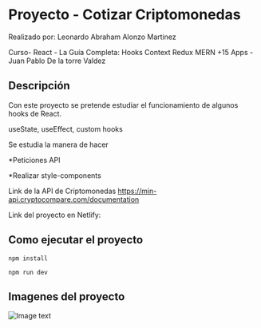 # Proyecto - Cotizar Criptomonedas
Realizado por: Leonardo Abraham Alonzo Martinez

Curso- React - La Guía Completa: Hooks Context Redux MERN +15 Apps - Juan Pablo De la torre Valdez

## Descripción
Con este proyecto se pretende estudiar el funcionamiento de algunos hooks de React.

useState, useEffect, custom hooks 

Se estudia la manera de hacer 

*Peticiones API

*Realizar style-components

Link de la API de Criptomonedas
https://min-api.cryptocompare.com/documentation

Link del proyecto en Netlify: 


## Como ejecutar el proyecto
```
npm install
```
```
npm run dev
```

## Imagenes del proyecto
![Image text]()

